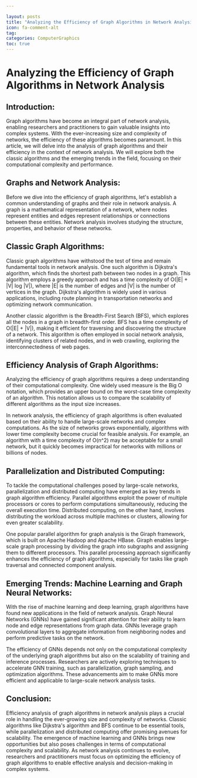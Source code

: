 ```yaml
---

layout: posts
title: "Analyzing the Efficiency of Graph Algorithms in Network Analysis"
icon: fa-comment-alt
tag:      
categories: ComputerGraphics
toc: true
---
```




# Analyzing the Efficiency of Graph Algorithms in Network Analysis

## Introduction:
Graph algorithms have become an integral part of network analysis, enabling researchers and practitioners to gain valuable insights into complex systems. With the ever-increasing size and complexity of networks, the efficiency of these algorithms becomes paramount. In this article, we will delve into the analysis of graph algorithms and their efficiency in the context of network analysis. We will explore both the classic algorithms and the emerging trends in the field, focusing on their computational complexity and performance.

## Graphs and Network Analysis:
Before we dive into the efficiency of graph algorithms, let's establish a common understanding of graphs and their role in network analysis. A graph is a mathematical representation of a network, where nodes represent entities and edges represent relationships or connections between these entities. Network analysis involves studying the structure, properties, and behavior of these networks.

## Classic Graph Algorithms:
Classic graph algorithms have withstood the test of time and remain fundamental tools in network analysis. One such algorithm is Dijkstra's algorithm, which finds the shortest path between two nodes in a graph. This algorithm employs a greedy approach and has a time complexity of O(|E| + |V| log |V|), where |E| is the number of edges and |V| is the number of vertices in the graph. Dijkstra's algorithm is widely used in various applications, including route planning in transportation networks and optimizing network communication.

Another classic algorithm is the Breadth-First Search (BFS), which explores all the nodes in a graph in breadth-first order. BFS has a time complexity of O(|E| + |V|), making it efficient for traversing and discovering the structure of a network. This algorithm is often employed in social network analysis, identifying clusters of related nodes, and in web crawling, exploring the interconnectedness of web pages.

## Efficiency Analysis of Graph Algorithms:
Analyzing the efficiency of graph algorithms requires a deep understanding of their computational complexity. One widely used measure is the Big O notation, which provides an upper bound on the worst-case time complexity of an algorithm. This notation allows us to compare the scalability of different algorithms as the input size increases.

In network analysis, the efficiency of graph algorithms is often evaluated based on their ability to handle large-scale networks and complex computations. As the size of networks grows exponentially, algorithms with lower time complexity become crucial for feasible analysis. For example, an algorithm with a time complexity of O(n^2) may be acceptable for a small network, but it quickly becomes impractical for networks with millions or billions of nodes.

## Parallelization and Distributed Computing:
To tackle the computational challenges posed by large-scale networks, parallelization and distributed computing have emerged as key trends in graph algorithm efficiency. Parallel algorithms exploit the power of multiple processors or cores to perform computations simultaneously, reducing the overall execution time. Distributed computing, on the other hand, involves distributing the workload across multiple machines or clusters, allowing for even greater scalability.

One popular parallel algorithm for graph analysis is the Giraph framework, which is built on Apache Hadoop and Apache HBase. Giraph enables large-scale graph processing by dividing the graph into subgraphs and assigning them to different processors. This parallel processing approach significantly enhances the efficiency of graph algorithms, especially for tasks like graph traversal and connected component analysis.

## Emerging Trends: Machine Learning and Graph Neural Networks:
With the rise of machine learning and deep learning, graph algorithms have found new applications in the field of network analysis. Graph Neural Networks (GNNs) have gained significant attention for their ability to learn node and edge representations from graph data. GNNs leverage graph convolutional layers to aggregate information from neighboring nodes and perform predictive tasks on the network.

The efficiency of GNNs depends not only on the computational complexity of the underlying graph algorithms but also on the scalability of training and inference processes. Researchers are actively exploring techniques to accelerate GNN training, such as parallelization, graph sampling, and optimization algorithms. These advancements aim to make GNNs more efficient and applicable to large-scale network analysis tasks.

## Conclusion:
Efficiency analysis of graph algorithms in network analysis plays a crucial role in handling the ever-growing size and complexity of networks. Classic algorithms like Dijkstra's algorithm and BFS continue to be essential tools, while parallelization and distributed computing offer promising avenues for scalability. The emergence of machine learning and GNNs brings new opportunities but also poses challenges in terms of computational complexity and scalability. As network analysis continues to evolve, researchers and practitioners must focus on optimizing the efficiency of graph algorithms to enable effective analysis and decision-making in complex systems.
